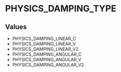 # PHYSICS_DAMPING_TYPE

## Values
* PHYSICS_DAMPING_LINEAR_C
* PHYSICS_DAMPING_LINEAR_V
* PHYSICS_DAMPING_LINEAR_V2
* PHYSICS_DAMPING_ANGULAR_C
* PHYSICS_DAMPING_ANGULAR_V
* PHYSICS_DAMPING_ANGULAR_V2